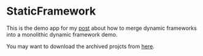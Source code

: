 # StaticFramework
This is the demo app for my [post](https://wayne-blog.herokuapp.com/blog/posts/16) about how to merge dynamic frameworks into a monolithic dynamic framework demo.

You may want to download the archived projcts from [here](https://github.com/chronicqazxc/StaticFramework/releases).

